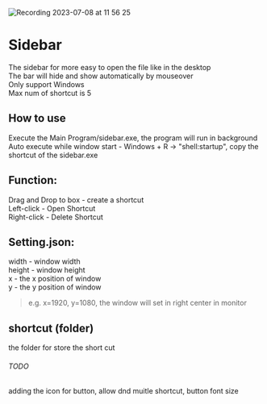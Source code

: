 ![Recording 2023-07-08 at 11 56 25](https://github.com/paco1103/sidebar-tool/assets/57214221/4a09e121-ecd9-4450-9c62-56cb733b5416)

# Sidebar
The sidebar for more easy to open the file like in the desktop  
The bar will hide and show automatically by mouseover  
Only support Windows  
Max num of shortcut is 5  

## How to use  
Execute the Main Program/sidebar.exe, the program will run in background  
Auto execute while window start - Windows + R -> "shell:startup", copy the shortcut of the sidebar.exe  

## Function:
Drag and Drop to box - create a shortcut  
Left-click - Open Shortcut  
Right-click - Delete Shortcut  

## Setting.json:
width - window width  
height - window height  
x - the x position of window  
y - the y position of window  
> e.g. x=1920, y=1080, the window will set in right center in monitor

## shortcut (folder)  
the folder for store the short cut


###### TODO  
adding the icon for button, allow dnd muitle shortcut, button font size  
